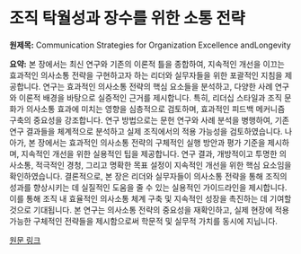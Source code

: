 # 조직 탁월성과 장수를 위한 소통 전략

**원제목:** Communication Strategies for Organization Excellence andLongevity

**요약:** 본 장에서는 최신 연구와 기존의 이론적 틀을 종합하여, 지속적인 개선을 이끄는 효과적인 의사소통 전략을 구현하고자 하는 리더와 실무자들을 위한 포괄적인 지침을 제공합니다.  연구는 효과적인 의사소통 전략의 핵심 요소들을 분석하고, 다양한 사례 연구와 이론적 배경을 바탕으로 실증적인 근거를 제시합니다.  특히, 리더십 스타일과 조직 문화가 의사소통 효과에 미치는 영향을 심층적으로 검토하며,  효과적인 피드백 메커니즘 구축의 중요성을 강조합니다.  연구 방법으로는 문헌 연구와 사례 분석을 병행하여, 기존 연구 결과들을 체계적으로 분석하고 실제 조직에서의 적용 가능성을 검토하였습니다.  나아가,  본 장에서는 효과적인 의사소통 전략의 구체적인 실행 방안과 평가 기준을 제시하며,  지속적인 개선을 위한 실용적인 팁을 제공합니다.  연구 결과,  개방적이고 투명한 의사소통, 적극적인 경청, 그리고 명확한 목표 설정이 지속적인 개선을 위한 핵심 요소임을 확인하였습니다.  결론적으로, 본 장은 리더와 실무자들이 의사소통 전략을 통해 조직의 성과를 향상시키는 데 실질적인 도움을 줄 수 있는 실용적인 가이드라인을 제시합니다.  이를 통해 조직 내 효율적인 의사소통 체계 구축 및 지속적인 성장을 촉진하는 데 기여할 것으로 기대됩니다.  본 연구는  의사소통 전략의 중요성을 재확인하고,  실제 현장에 적용 가능한 구체적인 전략들을 제시함으로써 학문적 및 실무적 가치를 동시에 지닙니다.

[원문 링크](https://www.igi-global.com/chapter/communication-strategies-for-organization-excellence-and-longevity/385296)
